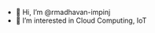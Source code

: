 - 👋 Hi, I’m @rmadhavan-impinj
- 👀 I’m interested in Cloud Computing, IoT

<!---
rmadhavan-impinj/rmadhavan-impinj is a ✨ special ✨ repository because its `README.md` (this file) appears on your GitHub profile.
You can click the Preview link to take a look at your changes.
--->
